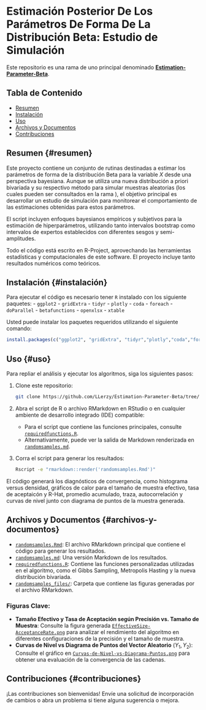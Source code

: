 # Estimación Posterior De Los Parámetros De Forma De La Distribución Beta: Estudio de Simulación

Este repositorio es una rama de uno principal denominado [**Estimation-Parameter-Beta**](Estimation-Parameter-Beta).

## Tabla de Contenido

-   [Resumen](#resumen)
-   [Instalación](#instalación)
-   [Uso](#uso)
-   [Archivos y Documentos](#archivos-y-documentos)
-   [Contribuciones](#contribuciones)

## Resumen {#resumen}

Este proyecto contiene un conjunto de rutinas destinadas a estimar los parámetros de forma de la distribución Beta para la variable $X$ desde una perspectiva bayesiana. Aunque se utiliza una nueva distribución a priori bivariada y su respectivo método para simular muestras aleatorias (los cuales pueden ser consultados en la rama ), el objetivo principal es desarrollar un estudio de simulación para monitorear el comportamiento de las estimaciones obtenidas para estos parámetros.

El script incluyen enfoques bayesianos empíricos y subjetivos para la estimación de hiperparámetros, utilizando tanto intervalos bootstrap como intervalos de expertos establecidos con diferentes sesgos y semi-amplitudes.

Todo el código está escrito en R-Project, aprovechando las herramientas estadísticas y computacionales de este software. El proyecto incluye tanto resultados numéricos como teóricos.

## Instalación {#instalación}

Para ejecutar el código es necesario tener `R` instalado con los siguiente paquetes: - `ggplot2` - `gridExtra` - `tidyr` - `plotly` - `coda` - `foreach` - `doParallel` - `betafunctions` - `openxlsx` - `xtable`

Usted puede instalar los paquetes requeridos utilizando el siguiente comando:

``` r
install.packages(c("ggplot2", "gridExtra", "tidyr","plotly","coda","foreach","doParallel","betafunctions","openxlsx","xtable"))
```

## Uso {#uso}

Para repliar el análisis y ejecutar los algoritmos, siga los siguientes pasos:

1.  Clone este repositorio:

    ``` bash
    git clone https://github.com/LLerzy/Estimation-Parameter-Beta/tree/Algorithm-Sim-Samples.git
    ```

2.  Abra el script de R o archivo RMarkdown en RStudio o en cualquier ambiente de desarrollo integrado (IDE) compatible:

    -   Para el script que contiene las funciones principales, consulte [`requiredfunctions.R`](https://github.com/LLerzy/Estimation-Parameter-Beta/blob/Algorithm-Sim-Samples/requiredfunctions.R).
    -   Alternativamente, puede ver la salida de Markdown renderizada en [`randomsamples.md`](https://github.com/LLerzy/Estimation-Parameter-Beta/blob/Algorithm-Sim-Samples/randomsamples.md).

3.  Corra el script para generar los resultados:

    ``` bash
    Rscript -e "rmarkdown::render('randomsamples.Rmd')"
    ```

El código generará los diagnósticos de convergencia, como histograma versus densidad, gráficos de calor para el tamaño de muestra efectivo, tasa de aceptaicón y R-Hat, promedio acumulado, traza, autocorrelación y curvas de nivel junto con diagrama de puntos de la muestra generada.

## Archivos y Documentos {#archivos-y-documentos}

-   [`randomsamples.Rmd`](randomsamples.Rmd): El archivo RMarkdown principal que contiene el código para generar los resultados.
-   [`randomsamples.md`](randomsamples.md): Una versión Markdown de los resultados.
-   [`requiredfunctions.R`](requiredfunctions.R): Contiene las funciones personalizadas utilizadas en el algoritmo, como el Gibbs Sampling, Metropolis Hasting y la nueva distribución bivariada.
-   [`randomsamples_files/`](randomsamples_files/figure-gfm): Carpeta que contiene las figuras generadas por el archivo RMarkdown.

### Figuras Clave:

-   **Tamaño Efectivo y Tasa de Aceptación según Precisión vs. Tamaño de Muestra**: Consulte la figura generada [`EffectiveSize-AcceptanceRate.png`](randomsamples_files/figure-gfm/unnamed-chunk-3-1.png) para analizar el rendimiento del algoritmo en diferentes configuraciones de la precisión y el tamaño de muestra.
-   **Curvas de Nivel vs Diagrama de Puntos del Vector Aleatorio** $(Y_1,Y_2)$: Consulte el gráfico en [`Curvas-de-Nivel-vs-Diagrama-Puntos.png`](randomsamples_files/figure-gfm/unnamed-chunk-14-1.png) para obtener una evaluación de la convergencia de las cadenas.

## Contribuciones {#contribuciones}

¡Las contribuciones son bienvenidas! Envíe una solicitud de incorporación de cambios o abra un problema si tiene alguna sugerencia o mejora.
